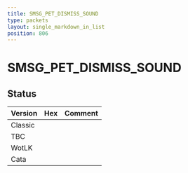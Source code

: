 ```yaml
---
title: SMSG_PET_DISMISS_SOUND
type: packets
layout: single_markdown_in_list
position: 806
---
```


# SMSG_PET_DISMISS_SOUND

## Status

Version | Hex | Comment
---------- | ---------- | ---------- 
Classic |  |  
TBC |  |  
WotLK |  |  
Cata |  |  
